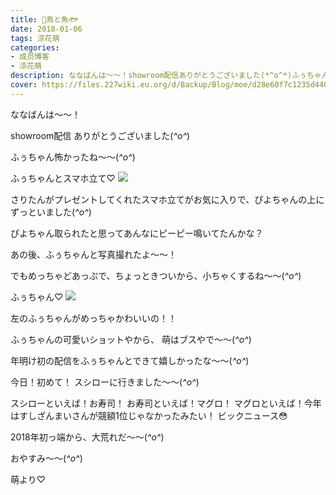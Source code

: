 ```yaml
---
title: 🐥鳥と魚🐟
date: 2018-01-06
tags: 涼花萌
categories: 
- 成员博客
- 涼花萌
description: ななばんは～～！showroom配信ありがとうございました(*^o^*)ふぅちゃん怖かったね～～(*^o^*)ふぅちゃんとスマホ立て♡さりたんがプレゼントしてくれた...
cover: https://files.227wiki.eu.org/d/Backup/Blog/moe/d28e60f7c1235d440b577853cdc4d.jpg 
---
```






ななばんは～～！



showroom配信
ありがとうございました(*^o^*)


ふぅちゃん怖かったね～～(*^o^*)







ふぅちゃんとスマホ立て♡
![](https://files.227wiki.eu.org/d/Backup/Blog/moe/d28e60f7c1235d440b577853cdc4d.jpg)






さりたんがプレゼントしてくれたスマホ立てがお気に入りで、ぴよちゃんの上にずっといました(*^o^*)


ぴよちゃん取られたと思ってあんなにピーピー鳴いてたんかな？





あの後、ふぅちゃんと写真撮れたよ〜〜！


でもめっちゃどあっぷで、ちょっときついから、小ちゃくするね〜〜(*^o^*)




ふぅちゃん♡
![](https://files.227wiki.eu.org/d/Backup/Blog/moe/d28e60f7c1235d440b577853cdc4d-01.jpg)






左のふぅちゃんがめっちゃかわいいの！！


ふぅちゃんの可愛いショットやから、
萌はブスやで～～(*^o^*)




年明け初の配信をふぅちゃんとできて嬉しかったな～～(*^o^*)




今日！初めて！
スシローに行きました〜〜(*^o^*)





スシローといえば！お寿司！
お寿司といえば！マグロ！
マグロといえば！今年はすしざんまいさんが競額1位じゃなかったみたい！
ビックニュース😳



2018年初っ端から、大荒れだ〜〜(*^o^*)







おやすみ〜〜(*^o^*)




萌より♡


